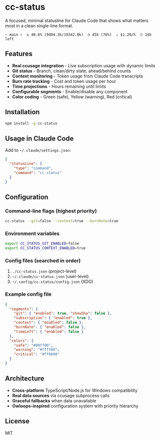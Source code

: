 # cc-status

A focused, minimal statusline for Claude Code that shows what matters most in a clean single-line format.

```
⑂ main ✓  ↻ 48.6% (9404.3k/19342.8k)  ◷ 45k (76%)  ⟢ $1.20/h  ⏱ 16h left
```

## Features

- **Real ccusage integration** - Live subscription usage with dynamic limits
- **Git status** - Branch, clean/dirty state, ahead/behind counts
- **Context monitoring** - Token usage from Claude Code transcripts  
- **Burn rate tracking** - Cost and token usage per hour
- **Time projections** - Hours remaining until limits
- **Configurable segments** - Enable/disable any component
- **Color coding** - Green (safe), Yellow (warning), Red (critical)

## Installation

```bash
npm install -g cc-status
```

## Usage in Claude Code

Add to `~/.claude/settings.json`:

```json
{
  "statusLine": {
    "type": "command",
    "command": "cc-status"
  }
}
```

## Configuration

### Command-line flags (highest priority)
```bash
cc-status --git=false --context=true --burnRate=true
```

### Environment variables
```bash
export CC_STATUS_GIT_ENABLED=false
export CC_STATUS_CONTEXT_ENABLED=true
```

### Config files (searched in order)
1. `./cc-status.json` (project-level)
2. `~/.claude/cc-status.json` (user-level)
3. `~/.config/cc-status/config.json` (XDG)

### Example config file
```json
{
  "segments": {
    "git": { "enabled": true, "showSha": false },
    "subscription": { "enabled": true },
    "context": { "enabled": false },
    "burnRate": { "enabled": false },
    "timeLeft": { "enabled": false }
  },
  "colors": {
    "safe": "#00ff00",
    "warning": "#ffff00",
    "critical": "#ff0000"
  }
}
```

## Architecture

- **Cross-platform** TypeScript/Node.js for Windows compatibility
- **Real data sources** via ccusage subprocess calls
- **Graceful fallbacks** when data unavailable
- **Owloops-inspired** configuration system with priority hierarchy

## License

MIT